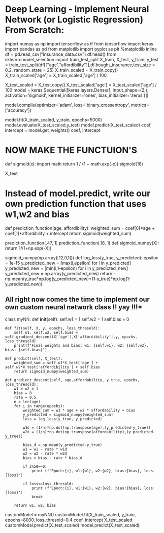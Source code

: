 # Deep Learning - Implement Neural Network (or Logistic Regression) From Scratch:
import numpy as np
import tensorflow as tf
from tensorflow import keras
import pandas as pd
from matplotlib import pyplot as plt
%matplotlib inline
df = pd.read_csv("insurance_data.csv")
df.head()
from sklearn.model_selection import train_test_split
X_train, X_test, y_train, y_test = train_test_split(df[["age","affordibility"]],df.bought_insurance,test_size = 0.2, random_state = 25)
X_train_scaled = X_train.copy()
X_train_scaled['age'] = X_train_scaled['age'] / 100

X_test_scaled = X_test.copy()
X_test_scaled['age'] = X_test_scaled['age'] / 100
model = keras.Sequential([keras.layers.Dense(1, input_shape=(2,), activation='sigmoid', kernel_initializer='ones', bias_initializer='zeros')])

model.compile(optimizer='adam',
              loss='binary_crossentropy',
              metrics=['accuracy'])

model.fit(X_train_scaled, y_train, epochs=5000)
model.evaluate(X_test_scaled,y_test)
model.predict(X_test_scaled)
coef, intercept = model.get_weights()
coef, intercept

# NOW MAKE THE FUNCTUION'S
def sigmoid(x):
        import math
        return 1 / (1 + math.exp(-x))
sigmoid(18)

X_test

# Instead of model.predict, write our own prediction function that uses w1,w2 and bias
def prediction_function(age, affordibility):
    weighted_sum = coef[0]*age + coef[1]*affordibility + intercept
    return sigmoid(weighted_sum)

prediction_function(.47, 1)
prediction_function(.18, 1)
def sigmoid_numpy(X):
   return 1/(1+np.exp(-X))

sigmoid_numpy(np.array([12,0,1]))
def log_loss(y_true, y_predicted):
    epsilon = 1e-15
    y_predicted_new = [max(i,epsilon) for i in y_predicted]
    y_predicted_new = [min(i,1-epsilon) for i in y_predicted_new]
    y_predicted_new = np.array(y_predicted_new)
    return -np.mean(y_true*np.log(y_predicted_new)+(1-y_true)*np.log(1-y_predicted_new))

## All right now comes the time to implement our own custom neural network class !! yay !!!*
class myNN:
    def __init__(self):
        self.w1 = 1 
        self.w2 = 1
        self.bias = 0
        
    def fit(self, X, y, epochs, loss_thresold):
        self.w1, self.w2, self.bias = self.gradient_descent(X['age'],X['affordibility'],y, epochs, loss_thresold)
        print(f"Final weights and bias: w1: {self.w1}, w2: {self.w2}, bias: {self.bias}")
        
    def predict(self, X_test):
        weighted_sum = self.w1*X_test['age'] + self.w2*X_test['affordibility'] + self.bias
        return sigmoid_numpy(weighted_sum)

    def gradient_descent(self, age,affordability, y_true, epochs, loss_thresold):
        w1 = w2 = 1
        bias = 0
        rate = 0.5
        n = len(age)
        for i in range(epochs):
            weighted_sum = w1 * age + w2 * affordability + bias
            y_predicted = sigmoid_numpy(weighted_sum)
            loss = log_loss(y_true, y_predicted)
            
            w1d = (1/n)*np.dot(np.transpose(age),(y_predicted-y_true)) 
            w2d = (1/n)*np.dot(np.transpose(affordability),(y_predicted-y_true)) 

            bias_d = np.mean(y_predicted-y_true)
            w1 = w1 - rate * w1d
            w2 = w2 - rate * w2d
            bias = bias - rate * bias_d
            
            if i%50==0:
                print (f'Epoch:{i}, w1:{w1}, w2:{w2}, bias:{bias}, loss:{loss}')
            
            if loss<=loss_thresold:
                print (f'Epoch:{i}, w1:{w1}, w2:{w2}, bias:{bias}, loss:{loss}')
                break

        return w1, w2, bias
customModel = myNN()
customModel.fit(X_train_scaled, y_train, epochs=8000, loss_thresold=0.4
coef, intercept
X_test_scaled
customModel.predict(X_test_scaled)
model.predict(X_test_scaled)
